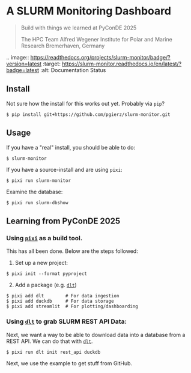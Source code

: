 # A SLURM Monitoring Dashboard
> Build with things we learned at PyConDE 2025
>
> The HPC Team
> Alfred Wegener Institute for Polar and Marine Research
> Bremerhaven, Germany

.. image:: https://readthedocs.org/projects/slurm-monitor/badge/?version=latest
    :target: https://slurm-monitor.readthedocs.io/en/latest/?badge=latest
    :alt: Documentation Status

## Install
Not sure how the install for this works out yet. Probably via `pip`?
```
$ pip install git+https://github.com/pgierz/slurm-monitor.git
```

## Usage
If you have a "real" install, you should be able to do:
```console
$ slurm-monitor
```

If you have a source-install and are using `pixi`:
```console
$ pixi run slurm-monitor
```

Examine the database:
```console
$ pixi run slurm-dbshow
```

## Learning from PyConDE 2025

### Using [`pixi`](https://pixi.sh/) as a build tool.

This has all been done. Below are the steps followed:

1. Set up a new project:
```console
$ pixi init --format pyproject
```

2. Add a package (e.g. [`dlt`](https://dlthub.com/docs/intro))
```console
$ pixi add dlt        # For data ingestion
$ pixi add duckdb     # For data storage
$ pixi add streamlit  # For plotting/dashboarding
```

### Using [`dlt`](https://dlthub.com) to grab SLURM REST API Data:

Next, we want a way to be able to download data into a database from
a REST API. We can do that with [`dlt`](https://dlthub.com/docs/intro).

```console
$ pixi run dlt init rest_api duckdb
```

Next, we use the example to get stuff from GitHub.
